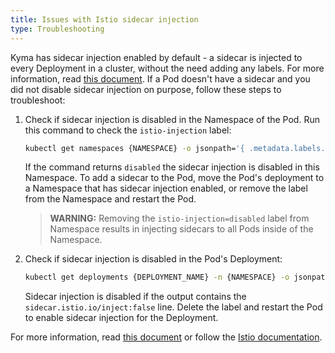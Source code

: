 ```yaml
---
title: Issues with Istio sidecar injection
type: Troubleshooting
---
```



Kyma has sidecar injection enabled by default - a sidecar is injected to every Deployment in a cluster, without the need adding any labels. For more information, read [this document](#details-sidecar-proxy-injection).
If a Pod doesn't have a sidecar and you did not disable sidecar injection on purpose, follow these steps to troubleshoot:

1. Check if sidecar injection is disabled in the Namespace of the Pod. Run this command to check the `istio-injection` label:

    ```bash
    kubectl get namespaces {NAMESPACE} -o jsonpath='{ .metadata.labels.istio-injection }'
    ```

    If the command returns `disabled` the sidecar injection is disabled in this Namespace. To add a sidecar to the Pod, move the Pod's deployment to a Namespace that has sidecar injection enabled, or remove the label from the Namespace and restart the Pod.
    
    >**WARNING:** Removing the `istio-injection=disabled` label from Namespace results in injecting sidecars to all Pods inside of the Namespace.
  
2. Check if sidecar injection is disabled in the Pod's Deployment:

    ```bash
    kubectl get deployments {DEPLOYMENT_NAME} -n {NAMESPACE} -o jsonpath='{ .spec.template.metadata.annotations }'
    ```
   
   Sidecar injection is disabled if the output contains the `sidecar.istio.io/inject:false` line. Delete the label and restart the Pod to enable sidecar injection for the Deployment.
   

For more information, read [this document](#details-sidecar-proxy-injection) or follow the [Istio documentation](https://istio.io/docs/ops/common-problems/injection/).
